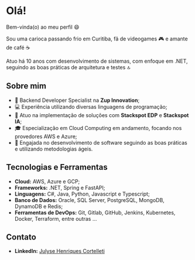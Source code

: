 # Olá!

 Bem-vinda(o) ao meu perfil :smile:
 
 Sou uma carioca passando frio em Curitiba, fã de videogames :video_game: e amante de café :coffee: 
 
 Atuo há 10 anos com desenvolvimento de sistemas, com enfoque em .NET, seguindo as boas práticas de arquitetura e testes :top:

## Sobre mim

- :blue_heart: Backend Developer Specialist na **Zup Innovation**;
- :computer: Experiência utilizando diversas linguagens de programação;
- :rocket: Atuo na implementação de soluções com **Stackspot EDP** e **Stackspot IA**;
- :mortar_board: Especialização em Cloud Computing em andamento, focando nos provedores AWS e Azure;
- :star2: Engajada no desenvolvimento de software seguindo as boas práticas e utilizando metodologias ágeis.

## Tecnologias e Ferramentas

- **Cloud:** AWS, Azure e GCP;
- **Frameworks:** .NET, Spring e FastAPI;
- **Linguagens:** C#, Java, Python, Javascript e Typescript;
- **Banco de Dados:** Oracle, SQL Server, PostgreSQL, MongoDB, DynamoDB e Redis;
- **Ferramentas de DevOps:** Git, Gitlab, GitHub, Jenkins, Kubernetes, Docker, Terraform, entre outras ...

## Contato

- **LinkedIn:** [Julyse Henriques Cortelleti](https://www.linkedin.com/in/julyse-henriques-cortelleti)
